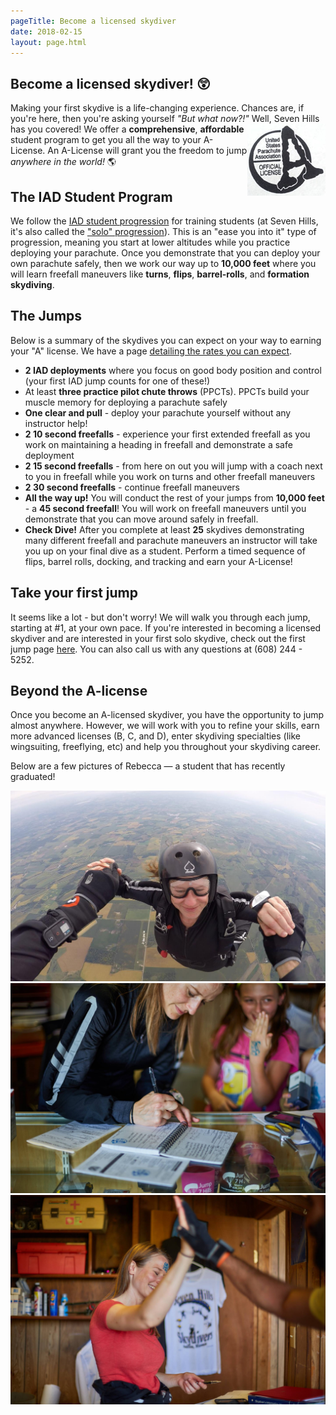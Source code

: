 ```yaml
---
pageTitle: Become a licensed skydiver
date: 2018-02-15
layout: page.html
---
```


## Become a licensed skydiver! 😲

Making your first skydive is a life-changing experience. Chances are, if you're here, then you're asking yourself _"But what now?!"_ Well, Seven Hills has you covered!<img src="../img/a-stamp.png" style="float:right" alt="USPA A license stamp"> We offer a __comprehensive__, __affordable__ student program to get you all the way to your A-License. An A-License will grant you the freedom to jump _anywhere in the world!_ 🌎

## The IAD Student Program

We follow the [IAD student progression](../instructor-aided-deployment) for training students (at Seven Hills, it's also called the ["solo" progression](../instructor-aided-deployment)). This is an "ease you into it" type of progression, meaning you start at lower altitudes while you practice deploying your parachute. Once you demonstrate that you can deploy your own parachute safely, then we work our way up to __10,000 feet__ where you will learn freefall maneuvers like __turns__, __flips__, __barrel-rolls__, and __formation skydiving__.

## The Jumps

Below is a summary of the skydives you can expect on your way to earning your "A" license. We have a page [detailing the rates you can expect](../solo-rates).

 * __2 IAD deployments__ where you focus on good body position and control (your first IAD jump counts for one of these!)
 * At least __three practice pilot chute throws__ (PPCTs). PPCTs build your muscle memory for deploying a parachute safely
 * __One clear and pull__ - deploy your parachute yourself without any instructor help!
 * __2 10 second freefalls__ - experience your first extended freefall as you work on maintaining a heading in freefall and demonstrate a safe deployment
 * __2 15 second freefalls__ - from here on out you will jump with a coach next to you in freefall while you work on turns and other freefall maneuvers
 * __2 30 second freefalls__ - continue freefall maneuvers
 * __All the way up!__ You will conduct the rest of your jumps from __10,000 feet__ - a __45 second freefall__! You will work on freefall maneuvers until you demonstrate that you can move around safely in freefall.
 * __Check Dive!__ After you complete at least __25__ skydives demonstrating many different freefall and parachute maneuvers an instructor will take you up on your final dive as a student. Perform a timed sequence of flips, barrel rolls, docking, and tracking and earn your A-License!

## Take your first jump

It seems like a lot - but don't worry! We will walk you through each jump, starting at #1, at your own pace. If you're interested in becoming a licensed skydiver and are interested in your first solo skydive, check out the first jump page [here](../instructor-aided-deployment). You can also call us with any questions at (608) 244 - 5252.

## Beyond the A-license

Once you become an A-licensed skydiver, you have the opportunity to jump almost anywhere. However, we will work with you to refine your skills, earn more advanced licenses (B, C, and D), enter skydiving specialties (like wingsuiting, freeflying, etc) and help you throughout your skydiving career.

Below are a few pictures of Rebecca &mdash; a student that has recently graduated!

<div class="image-line">
  <div><img src="../img/reba-check-dive.jpg" alt="Reba check dive"></div>
</div>

<div class="image-line">
  <div><img src="../img/reba-logbook.jpg" alt="Reba logbook"></div>
  <div><img src="../img/reba-stamp.jpg" alt="Reba stamped"></div>
</div>
